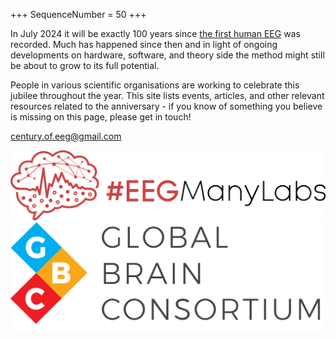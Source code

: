 +++
SequenceNumber = 50
+++

In July 2024 it will be exactly 100 years since [the first human EEG](https://en.wikipedia.org/wiki/Electroencephalography#History) was recorded.
Much has happened since then and in light of ongoing developments on hardware, software, and theory side the method might still be about to grow to its full potential.

People in various scientific organisations are working to celebrate this jubilee throughout the year.
This site lists events, articles, and other relevant resources related to the anniversary - if you know of something you believe is missing on this page, please get in touch! 

[century.of.eeg@gmail.com](mailto:century.of.eeg@gmail.com)

[![eegmanylabs](/assets/images/eegmanylabs_logo.png)]()[![global brain consortium](/assets/images/gbc_logo.png)](https://globalbrainconsortium.org)

